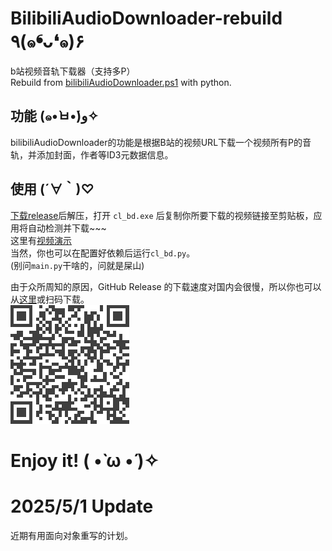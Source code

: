# BilibiliAudioDownloader-rebuild ٩(๑❛ᴗ❛๑)۶
b站视频音轨下载器（支持多P）  
Rebuild from [bilibiliAudioDownloader.ps1](https://github.com/Quandong-Zhang/bilibiliAudioDownloader.ps1) with python.

## 功能 (๑•̀ㅂ•́)و✧
bilibiliAudioDownloader的功能是根据B站的视频URL下载一个视频所有P的音轨，并添加封面，作者等ID3元数据信息。

## 使用 (´∀｀)♡
[下载release](https://github.com/Quandong-Zhang/BilibiliAudioDownloader-rebuild/releases/tag/V2.1.0)后解压，打开 `cl_bd.exe` 后复制你所要下载的视频链接至剪贴板，应用将自动检测并下载~~~  
这里有[视频演示](https://www.bilibili.com/video/BV1t642137Py/)  
当然，你也可以在配置好依赖后运行`cl_bd.py`。  
(别问`main.py`干啥的，问就是屎山) 

由于众所周知的原因，GitHub Release 的下载速度对国内会很慢，所以你也可以从[这里](https://wwu.lanzoum.com/iA2fe1nu0ncf)或扫码下载。  
![二维码](./MD/QRcode.png)

# Enjoy it! ( •̀ ω •́ )✧

# 2025/5/1 Update
近期有用面向对象重写的计划。

